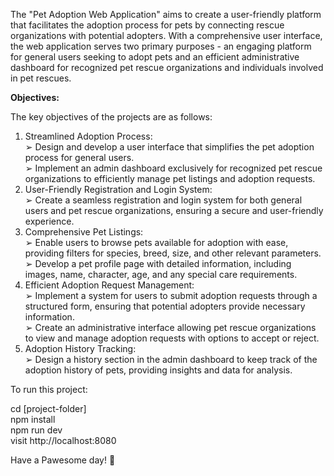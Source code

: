 The "Pet Adoption Web Application" aims to create a user-friendly platform that facilitates the
adoption process for pets by connecting rescue organizations with potential adopters. With a
comprehensive user interface, the web application serves two primary purposes - an engaging platform
for general users seeking to adopt pets and an efficient administrative dashboard for recognized pet
rescue organizations and individuals involved in pet rescues.


**Objectives:**  
  
The key objectives of the projects are as follows: 
1) Streamlined Adoption Process:  
➢ Design and develop a user interface that simplifies the pet adoption process for general
users.  
➢ Implement an admin dashboard exclusively for recognized pet rescue organizations to
efficiently manage pet listings and adoption requests.  
2) User-Friendly Registration and Login System:  
➢ Create a seamless registration and login system for both general users and pet rescue
organizations, ensuring a secure and user-friendly experience.  
3) Comprehensive Pet Listings:  
➢ Enable users to browse pets available for adoption with ease, providing filters for
species, breed, size, and other relevant parameters.  
➢ Develop a pet profile page with detailed information, including images, name,
character, age, and any special care requirements.  
4) Efficient Adoption Request Management:  
➢ Implement a system for users to submit adoption requests through a structured form,
ensuring that potential adopters provide necessary information.  
➢ Create an administrative interface allowing pet rescue organizations to view and
manage adoption requests with options to accept or reject.  
5) Adoption History Tracking:  
➢ Design a history section in the admin dashboard to keep track of the adoption history
of pets, providing insights and data for analysis.

To run this project:

cd [project-folder]  
npm install  
npm run dev  
visit http://localhost:8080  

Have a Pawesome day! 🤗  
